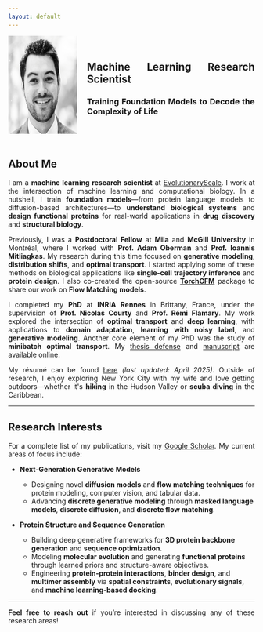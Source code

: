 ```yaml
---
layout: default
---
```


<style>
.profile-container {
    display: flex;
    align-items: center;
    gap: 20px;
}

.profile-image {
    width: 200px; /* Adjust size */
    height: 200px;
    border-radius: 0%;
    transition: opacity 0.3s ease; /* Smooth transition */
}

.profile-image-hover {
    width: 200px; /* Adjust size */
    height: 200px;
    border-radius: 0%;
    opacity: 0; /* Hide the second image by default */
    transition: opacity 0.3s ease; /* Smooth transition */
    position: absolute; /* Position it on top of the first image */
}

.profile-container:hover .profile-image {
    opacity: 0; /* Hide the original image on hover */
}

.profile-container:hover .profile-image-hover {
    opacity: 1; /* Show the second image on hover */
}

.bio-text {
    max-width: 600px;
    text-align: justify; /* Justification du texte */
}

p {
    text-align: justify; /* Justification des paragraphes */
}
</style>

<div class="profile-container">
    <div style="position: relative;">
        <!-- Hover Image (another picture shown on hover) -->
        <img src="images/kilian_over.png" alt="Profile Picture Hover" class="profile-image-hover">
        <!-- Original Profile Picture -->
        <img src="images/kilian_new.jpg" alt="Profile Picture" class="profile-image">
    </div>
    <div class="bio-text">
        <h2><b>Machine Learning Research Scientist</b></h2>
        <h3>Training Foundation Models to Decode the Complexity of Life</h3>
    </div>
</div>
<br>

## **About Me**

I am a **machine learning research scientist** at [EvolutionaryScale](https://www.evolutionaryscale.ai/). I work at the intersection of machine learning and computational biology. In a nutshell, I train **foundation models**—from protein language models to diffusion-based architectures—to **understand biological systems** and **design functional proteins** for real-world applications in **drug discovery** and **structural biology**.

Previously, I was a **Postdoctoral Fellow** at **Mila** and **McGill University** in Montréal, where I worked with **Prof. Adam Oberman** and **Prof. Ioannis Mitliagkas**. My research during this time focused on **generative modeling**, **distribution shifts**, and **optimal transport**. I started applying some of these methods on biological applications like **single-cell trajectory inference** and **protein design**. I also co-created the open-source **[TorchCFM](https://github.com/atong01/conditional-flow-matching)** package to share our work on **Flow Matching models**.

I completed my **PhD** at **INRIA Rennes** in Brittany, France, under the supervision of **Prof. Nicolas Courty** and **Prof. Rémi Flamary**. My work explored the intersection of **optimal transport** and **deep learning**, with applications to **domain adaptation**, **learning with noisy label**, and **generative modeling**. Another core element of my PhD was the study of **minibatch optimal transport**. My [thesis defense](https://www.youtube.com/watch?v=paqpidEnnHw) and [manuscript](pdf/thesis_kf.pdf) are available online.

My résumé can be found [here](pdf/cv_kilian_fatras.pdf) *(last updated: April 2025)*. Outside of research, I enjoy exploring New York City with my wife and love getting outdoors—whether it's **hiking** in the Hudson Valley or **scuba diving** in the Caribbean.

---

## **Research Interests**

For a complete list of my publications, visit my [Google Scholar](https://scholar.google.ca/citations?hl=fr&user=DHMjyDgAAAAJ&view_op=list_works). My current areas of focus include:

- **Next-Generation Generative Models**  
   - Designing novel **diffusion models** and **flow matching techniques** for protein modeling, computer vision, and tabular data.  
   - Advancing **discrete generative modeling** through **masked language models**, **discrete diffusion**, and **discrete flow matching**.

- **Protein Structure and Sequence Generation**  
   - Building deep generative frameworks for **3D protein backbone generation** and **sequence optimization**.  
   - Modeling **molecular evolution** and generating **functional proteins** through learned priors and structure-aware objectives.  
   - Engineering **protein-protein interactions**, **binder design**, and **multimer assembly** via **spatial constraints**, **evolutionary signals**, and **machine learning-based docking**.

---

**Feel free to reach out** if you’re interested in discussing any of these research areas!
